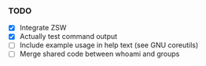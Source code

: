 ### TODO

- [X] Integrate ZSW
- [X] Actually test command output
- [ ] Include example usage in help text (see GNU coreutils)
- [ ] Merge shared code between whoami and groups